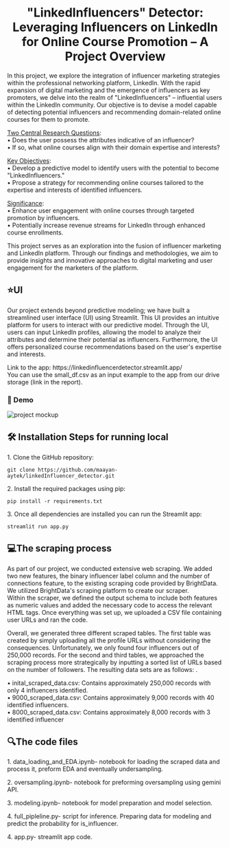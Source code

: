 <h1 align="center" id="title">"LinkedInfluencers" Detector: Leveraging Influencers on LinkedIn for Online Course Promotion – A Project Overview</h1>

<p id="description">In this project, we explore the integration of influencer marketing strategies within the professional networking platform, LinkedIn. With the rapid expansion of digital marketing and the emergence of influencers as key promoters, we delve into the realm of "LinkedInfluencers" – influential users within the LinkedIn community. Our objective is to devise a model capable of detecting potential influencers and recommending domain-related online courses for them to promote.</p>

<ins>Two Central Research Questions</ins>:<br>
•	Does the user possess the attributes indicative of an influencer?<br>
•	If so, what online courses align with their domain expertise and interests?<br>

<ins>Key Objectives</ins>:<br>
•	Develop a predictive model to identify users with the potential to become "LinkedInfluencers."<br>
•	Propose a strategy for recommending online courses tailored to the expertise and interests of identified influencers.<br>

<ins>Significance</ins>:<br>
•	Enhance user engagement with online courses through targeted promotion by influencers.<br>
•	Potentially increase revenue streams for LinkedIn through enhanced course enrollments.<br>

This project serves as an exploration into the fusion of influencer marketing and LinkedIn platform. Through our findings and methodologies, we aim to provide insights and innovative approaches to digital marketing and user engagement for the marketers of the platform.

<h2>⭐UI</h2>
<p id="description">Our project extends beyond predictive modeling; we have built a streamlined user interface (UI) using Streamlit. This UI provides an intuitive platform for users to interact with our predictive model. Through the UI, users can input LinkedIn profiles, allowing the model to analyze their attributes and determine their potential as influencers. Furthermore, the UI offers personalized course recommendations based on the user's expertise and interests.</p>
Link to the app: https://linkedinfluencerdetector.streamlit.app/ <br>
You can use the small_df.csv as an input example to the app from our drive storage (link in the report).
<h3>🚀 Demo</h3>

![project mockup](https://github.com/maayan-aytek/linkedInfluencer_detector/assets/81248290/6bb08045-b492-4acd-99ea-955de5c8c3af)
<h2>🛠️ Installation Steps for running local</h2>

<p>1. Clone the GitHub repository:</p>

```
git clone https://github.com/maayan-aytek/linkedInfluencer_detector.git
```

<p>2. Install the required packages using pip:</p>

```
pip install -r requirements.txt
```

<p>3. Once all dependencies are installed you can run the Streamlit app:</p>

```
streamlit run app.py
```
<h2>💻The scraping process</h2>
<p id="description">As part of our project, we conducted extensive web scraping. We added two new features, the binary influencer label column and the number of connections feature, to the existing scraping code provided by BrightData. We utilized BrightData's scraping platform to create our scraper.<br>Within the scraper, we defined the output schema to include both features as numeric values and added the necessary code to access the relevant HTML tags. Once everything was set up, we uploaded a CSV file containing user URLs and ran the code.</p>
<p id="description">Overall, we generated three different scraped tables. The first table was created by simply uploading all the profile URLs without considering the consequences. Unfortunately, we only found four influencers out of 250,000 records. For the second and third tables, we approached the scraping process more strategically by inputting a sorted list of URLs based on the number of followers. The resulting data sets are as follows: .</p>

•	inital_scraped_data.csv: Contains approximately 250,000 records with only 4 influencers identified.<br>
•	9000_scraped_data.csv: Contains approximately 9,000 records with 40 identified influencers.<br>
•	8000_scraped_data.csv: Contains approximately 8,000 records with 3 identified influencer<br>

<h2>🔍The code files</h2>
<p>1. data_loading_and_EDA.ipynb- notebook for loading the scraped data and process it, preform EDA and eventually undersampling.</p> 
<p>2. oversampling.ipynb- notebook for preforming oversampling using gemini API.</p> 
<p>3. modeling.ipynb- notebook for model preparation and model selection.</p> 
<p>4. full_pipleline.py- script for inference. Preparing data for modeling and predict the probability for is_influencer.</p>
<p>4. app.py- streamlit app code.</p>

